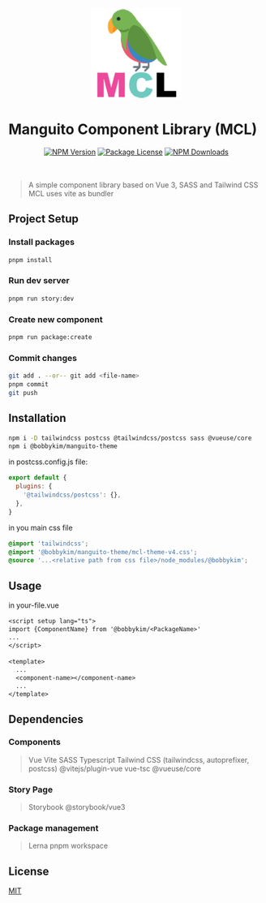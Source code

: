 <p align="center">
  <a href="https://manguito-component-library.vercel.app" target="_blank">
    <img width="180" src="public/mcl-logo-square.png" alt="MCL Logo" />
  </a>
</p>

# Manguito Component Library (MCL)

<div align="center">
<a href="https://www.npmjs.com/package/@bobbykim/manguito-theme" target="_blank"><img src="https://img.shields.io/npm/v/@bobbykim/manguito-theme.svg" alt="NPM Version" /></a>
<a href="https://www.npmjs.com/package/@bobbykim/manguito-theme" target="_blank"><img src="https://img.shields.io/npm/l/@bobbykim/manguito-theme.svg" alt="Package License" /></a>
<a href="https://www.npmjs.com/package/@bobbykim/manguito-theme" target="_blank"><img src="https://img.shields.io/npm/dm/@bobbykim/manguito-theme.svg" alt="NPM Downloads" /></a>
</div>
<br></br>

> A simple component library based on Vue 3, SASS and Tailwind CSS
> MCL uses vite as bundler

## Project Setup

### Install packages

```sh
pnpm install
```

### Run dev server

```sh
pnpm run story:dev
```

### Create new component

```sh
pnpm run package:create
```

### Commit changes

```sh
git add . --or-- git add <file-name>
pnpm commit
git push
```

## Installation

```sh
npm i -D tailwindcss postcss @tailwindcss/postcss sass @vueuse/core
npm i @bobbykim/manguito-theme
```

in postcss.config.js file:

```js
export default {
  plugins: {
    '@tailwindcss/postcss': {},
  },
}
```

in you main css file

```css
@import 'tailwindcss';
@import '@bobbykim/manguito-theme/mcl-theme-v4.css';
@source '...<relative path from css file>/node_modules/@bobbykim';
```

## Usage

in your-file.vue

```vue
<script setup lang="ts">
import {ComponentName} from '@bobbykim/<PackageName>'
...
</script>

<template>
  ...
  <component-name></component-name>
  ...
</template>
```

## Dependencies

### Components

> Vue
> Vite
> SASS
> Typescript
> Tailwind CSS (tailwindcss, autoprefixer, postcss)
> @vitejs/plugin-vue
> vue-tsc
> @vueuse/core

### Story Page

> Storybook
> @storybook/vue3

### Package management

> Lerna
> pnpm workspace

## License

[MIT](http://opensource.org/licenses/MIT)
